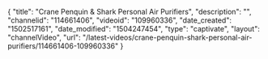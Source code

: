{
    "title": "Crane Penquin &amp; Shark Personal Air Purifiers",
    "description": "",
    "channelid": "114661406",
    "videoid": "109960336",
    "date_created": "1502517161",
    "date_modified": "1504247454",
    "type": "captivate",
    "layout": "channelVideo",
    "url": "\/latest-videos\/crane-penquin-shark-personal-air-purifiers\/114661406-109960336"
}